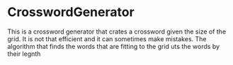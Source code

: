 # CrosswordGenerator

This is a crossword generator that crates a crossword given the size of the grid.
It is not that efficient and it can sometimes make mistakes. The algorithm that finds the words that are fitting to the grid uts the words by their legnth 
